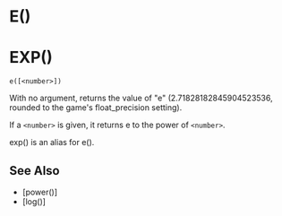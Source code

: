 # E()
# EXP()
`e([<number>])`

  With no argument, returns the value of "e" (2.71828182845904523536, rounded to the game's float_precision setting).

  If a `<number>` is given, it returns e to the power of `<number>`.

  exp() is an alias for e().

## See Also
- [power()]
- [log()]

